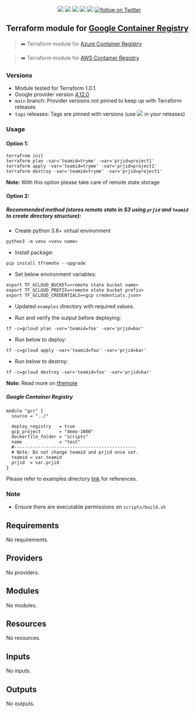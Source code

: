<p align="center">
    <a href="https://github.com/tomarv2/terraform-google-container-registry/actions/workflows/pre-commit.yml" alt="Pre Commit">
        <img src="https://github.com/tomarv2/terraform-google-container-registry/actions/workflows/pre-commit.yml/badge.svg?branch=main" /></a>
    <a href="https://www.apache.org/licenses/LICENSE-2.0" alt="license">
        <img src="https://img.shields.io/github/license/tomarv2/terraform-google-container-registry" /></a>
    <a href="https://github.com/tomarv2/terraform-google-container-registry/tags" alt="GitHub tag">
        <img src="https://img.shields.io/github/v/tag/tomarv2/terraform-google-container-registry" /></a>
    <a href="https://github.com/tomarv2/terraform-google-container-registry/pulse" alt="Activity">
        <img src="https://img.shields.io/github/commit-activity/m/tomarv2/terraform-google-container-registry" /></a>
    <a href="https://stackoverflow.com/users/6679867/tomarv2" alt="Stack Exchange reputation">
        <img src="https://img.shields.io/stackexchange/stackoverflow/r/6679867" /></a>
    <a href="https://twitter.com/intent/follow?screen_name=varuntomar2019">
        <img src="https://img.shields.io/twitter/follow/varuntomar2019?style=social&logo=twitter"
            alt="follow on Twitter"></a>
</p>

## Terraform module for [Google Container Registry](https://registry.terraform.io/modules/tomarv2/container-registry/google/latest)

####

> :arrow_right:  Terraform module for [Azure Container Registry](https://registry.terraform.io/modules/tomarv2/container-registry/azure/latest)

> :arrow_right:  Terraform module for [AWS Container Registry](https://registry.terraform.io/modules/tomarv2/ecr/aws/latest)

### Versions

- Module tested for Terraform 1.0.1.
- Google provider version [4.12.0](https://registry.terraform.io/providers/hashicorp/google/latest)
- `main` branch: Provider versions not pinned to keep up with Terraform releases
- `tags` releases: Tags are pinned with versions (use <a href="https://github.com/tomarv2/terraform-google-container-registry/tags" alt="GitHub tag">
        <img src="https://img.shields.io/github/v/tag/tomarv2/terraform-google-container-registry" /></a> in your releases)

### Usage

#### Option 1:

```
terrafrom init
terraform plan -var='teamid=tryme' -var='prjid=project1'
terraform apply -var='teamid=tryme' -var='prjid=project1'
terraform destroy -var='teamid=tryme' -var='prjid=project1'
```
**Note:** With this option please take care of remote state storage

#### Option 2:

##### Recommended method (stores remote state in S3 using `prjid` and `teamid` to create directory structure):

- Create python 3.8+ virtual environment
```
python3 -m venv <venv name>
```

- Install package:
```
pip install tfremote --upgrade
```

- Set below environment variables:
```
export TF_GCLOUD_BUCKET=<remote state bucket name>
export TF_GCLOUD_PREFIX=<remote state bucket prefix>
export TF_GCLOUD_CREDENTIALS=<gcp credentials.json>
```

- Updated `examples` directory with required values.

- Run and verify the output before deploying:
```
tf -c=gcloud plan -var='teamid=foo' -var='prjid=bar'
```

- Run below to deploy:
```
tf -c=gcloud apply -var='teamid=foo' -var='prjid=bar'
```

- Run below to destroy:
```
tf -c=gcloud destroy -var='teamid=foo' -var='prjid=bar'
```

**Note:** Read more on [tfremote](https://github.com/tomarv2/tfremote)
##### Google Container Registry
```
module "gcr" {
  source = "../"

  deploy_registry   = true
  gcp_project       = "demo-1000"
  dockerfile_folder = "scripts"
  name              = "test"
  #----------------------------------------------
  # Note: Do not change teamid and prjid once set.
  teamid = var.teamid
  prjid  = var.prjid
}
```

Please refer to examples directory [link](examples) for references.


### Note

- Ensure there are executable permissions on `scripts/build.sh`

<!-- BEGIN_TF_DOCS -->
## Requirements

No requirements.

## Providers

No providers.

## Modules

No modules.

## Resources

No resources.

## Inputs

No inputs.

## Outputs

No outputs.
<!-- END_TF_DOCS -->